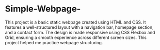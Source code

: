 # Simple-Webpage-
This project is a basic static webpage created using HTML and CSS. It features a well-structured layout with a navigation bar, homepage section, and a contact form. The design is made responsive using CSS Flexbox and Grid, ensuring a smooth experience across different screen sizes. This project helped me practice webpage structuring.
